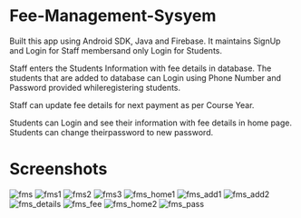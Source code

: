 # Fee-Management-Sysyem

Built this app using Android SDK, Java and Firebase. It maintains SignUp and Login for Staff membersand only Login for Students. 

Staff enters the Students Information with fee details in database. The students that are added to database can Login using Phone Number and Password provided whileregistering students. 

Staff can update fee details for next payment as per Course Year.

Students can Login and see their information with fee details in home page. Students can change theirpassword to new password.


# Screenshots

![fms](https://user-images.githubusercontent.com/47117023/112870054-6d3ec580-90db-11eb-864b-7989e84d56e1.png)
![fms1](https://user-images.githubusercontent.com/47117023/112870070-70d24c80-90db-11eb-9db8-756ba4bc667a.png)
![fms2](https://user-images.githubusercontent.com/47117023/112870075-729c1000-90db-11eb-8f0f-490171d1620a.png)
![fms3](https://user-images.githubusercontent.com/47117023/112870089-762f9700-90db-11eb-8773-2c134f594554.png)
![fms_home1](https://user-images.githubusercontent.com/47117023/112870106-7c257800-90db-11eb-944e-6e40e345e632.png)
![fms_add1](https://user-images.githubusercontent.com/47117023/112870124-80519580-90db-11eb-8e43-3c730b4bf90c.png)
![fms_add2](https://user-images.githubusercontent.com/47117023/112870132-82b3ef80-90db-11eb-9e6b-8ba387178e95.png)
![fms_details](https://user-images.githubusercontent.com/47117023/112870147-86e00d00-90db-11eb-9c38-486f0cb2c877.png)
![fms_fee](https://user-images.githubusercontent.com/47117023/112870171-8d6e8480-90db-11eb-883b-1697f53ab913.png)
![fms_home2](https://user-images.githubusercontent.com/47117023/112870187-919aa200-90db-11eb-952b-608ad2362276.png)
![fms_pass](https://user-images.githubusercontent.com/47117023/112870190-93fcfc00-90db-11eb-8dda-9a59bb5a0c03.png)
